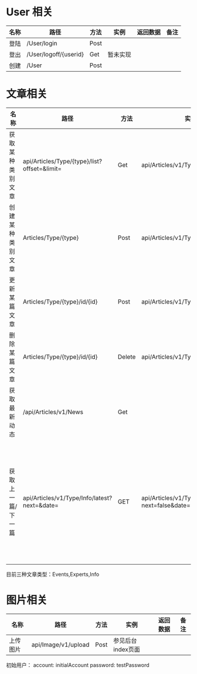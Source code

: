 # User 相关

名称 | 路径 | 方法 | 实例 | 返回数据 | 备注
-- | -- | -- | -- | -- | --|
登陆 | /User/login | Post |
登出 | /User/logoff/{userid} | Get | 暂未实现
创建 | /User | Post |

# 文章相关

名称 | 路径 | 方法 | 实例 | 返回数据 | 备注 
-- | -- | -- | -- | -- | -- |
获取某种类别文章 | api/Articles/Type/{type}/list?offset=&limit= | Get | api/Articles/v1/Type/Info/list | max limit=50 默认limit=10
创建某种类别文章 | Articles/Type/{type} | Post | api/Articles/v1/Type/Info |
更新某篇文章 | Articles/Type/{type}/id/{id} | Post | api/Articles/v1/Type/Info/id/10
删除某篇文章 | Articles/Type/{type}/id/{id} | Delete | api/Articles/v1/Type/Info/id/10
获取最新动态 | /api/Articles/v1/News | Get  | 
获取上一篇/下一篇 | api/Articles/v1/Type/Info/latest?next=&date= |GET|api/Articles/v1/Type/Info/latest?next=false&date=1490671739815 | 若无数据，则返回204，有数据则数据实体+200 next为true或者false，date为时间戳

目前三种文章类型：Events,Experts,Info

# 图片相关
名称 | 路径 | 方法 | 实例 | 返回数据 | 备注
-- | -- | -- | -- | -- | -- |
上传图片 | api/Image/v1/upload | Post | 参见后台index页面


初始用户：
account: initialAccount
password: testPassword

